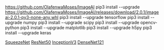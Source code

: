 https://github.com/OlafenwaMoses/ImageAI
pip3 install --upgrade https://github.com/OlafenwaMoses/ImageAI/releases/download/2.0.1/imageai-2.0.1-py3-none-any.whl 
pip3 install --upgrade tensorflow
pip3 install --upgrade numpy
pip3 install --upgrade scipy
pip3 install --upgrade opencv-python
pip3 install --upgrade matplotlib
pip3 install --upgrade h5py
pip3 install --upgrade keras

<a href="https://github.com/OlafenwaMoses/ImageAI/releases/download/1.0/squeezenet_weights_tf_dim_ordering_tf_kernels.h5" rel="nofollow">SqueezeNet</a>
<a href="https://github.com/OlafenwaMoses/ImageAI/releases/download/1.0/resnet50_weights_tf_dim_ordering_tf_kernels.h5" rel="nofollow">ResNet50</a>
<a href="https://github.com/OlafenwaMoses/ImageAI/releases/download/1.0/inception_v3_weights_tf_dim_ordering_tf_kernels.h5" rel="nofollow">InceptionV3</a>
<a href="https://github.com/OlafenwaMoses/ImageAI/releases/download/1.0/DenseNet-BC-121-32.h5" rel="nofollow">DenseNet121</a>

